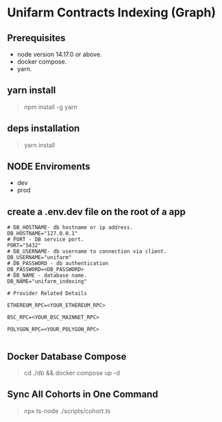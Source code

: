 # Unifarm Contracts Indexing (Graph)

## Prerequisites

- node version 14.17.0 or above.
- docker compose.
- yarn.

## yarn install

> npm install -g yarn

## deps installation

> yarn install

## NODE Enviroments

- dev
- prod

## create a .env.dev file on the root of a app

```
# DB_HOSTNAME- db hostname or ip address.
DB_HOSTNAME="127.0.0.1"
# PORT - DB service port.
PORT="5432"
# DB_USERNAME- db username to connection via client.
DB_USERNAME="unifarm"
# DB_PASSWORD - db authentication
DB_PASSWORD=<DB_PASSWORD>
# DB_NAME - database name.
DB_NAME="unifarm_indexing"

# Provider Related Details

ETHEREUM_RPC=<YOUR_ETHEREUM_RPC>

BSC_RPC=<YOUR_BSC_MAINNET_RPC>

POLYGON_RPC=<YOUR_POLYGON_RPC>


```

## Docker Database Compose

> cd ./db && docker compose up -d

## Sync All Cohorts in One Command

> npx ts-node ./scripts/cohort.ts
